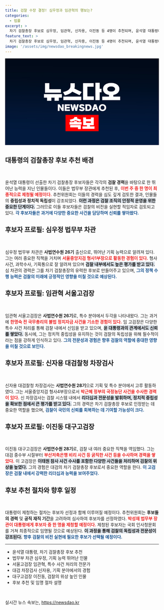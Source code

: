 ```yaml
---
title: 검찰 수장 결정! 심우정과 임관혁의 행보는?
categories:
  - 법률
excerpt: >
  차기 검찰총장 후보로 심우정, 임관혁, 신자용, 이진동 등 4명이 추천되며, 윤석열 대통령이 이 중 1명을 제청할 예정이다. 검찰 조직의 리더십과 정치적 중립성을 갖춘 후보자들로 기대를 모은다.
feature_text: >
  차기 검찰총장 후보로 심우정, 임관혁, 신자용, 이진동 등 4명이 추천되며, 윤석열 대통령이 이 중 1명을 제청할 예정이다. 검찰 조직의 리더십과 정치적 중립성을 갖춘 후보자들로 기대를 모은다.
image: '/assets/img/newsdao_breakingnews.jpg'
---
```


<p><img src="/assets/img/newsdao_breakingnews.jpg" alt="koreaapp 속보" /></p>

<h2 data-ke-size="size26">대통령의 검찰총장 후보 추천 배경</h2>

<p data-ke-size="size16">&nbsp;</p>

<p data-ke-size="size16">윤석열 대통령이 선출한 차기 검찰총장 후보자들은 각각의 <b>검찰 경력</b>을 바탕으로 한 뛰어난 능력을 지닌 인물들이다. 이들은 법무부 장관에게 추천된 후, <b><span style="color: #ee2323;">이번 주 중 한 명이 최종적으로 제청될 예정이다.</span></b> 추천위원회는 이들의 경력을 심도 깊게 검토한 결과, 인물들의 <b>중립성과 정치적 독립성</b>이 강조되었다. <b><span style="background-color: #21538527;">이런 과정은 검찰 조직의 안정적 운영을 위한 중요한 단계이다.</span></b> 그러므로 이들 후보자들은 검찰의 비전을 실현할 적임자로 검토되고 있다. <b><span style="color: #1a5490;">각 후보자들은 과거에 다양한 중요한 사건을 담당하며 신뢰를 쌓아왔다.</span></b></p>

<h2 data-ke-size="size26">후보자 프로필: 심우정 법무부 차관</h2>

<p data-ke-size="size16">&nbsp;</p>

<p data-ke-size="size16">심우정 법무부 차관은 <b>사법연수원 26기</b> 출신으로, 뛰어난 기획 능력으로 알려져 있다. 그는 여러 중요한 직책을 거치며 <b><span style="color: #ee2323;">서울중앙지검 형사1부장으로 활동한 경험이 있다.</span></b> 형사사건, 과학수사, 기획통으로 잘 알려져 있으며 <b><span style="background-color: #21538527;">검찰 내부에서도 높은 평가를 받고 있다.</span></b> 심 차관의 경력은 그를 차기 검찰총장의 유력한 후보로 만들어주고 있으며, <b><span style="color: #1a5490;">그의 정책 수행 능력은 검찰의 미래에 긍정적인 영향을 미칠 것으로 예상된다.</span></b></p>

<h2 data-ke-size="size26">후보자 프로필: 임관혁 서울고검장</h2>

<p data-ke-size="size16">&nbsp;</p>

<p data-ke-size="size16">임관혁 서울고검장은 <b>사법연수원 26기</b>로, 특수 분야에서 두각을 나타내왔다. 그는 과거에 <b><span style="color: #ee2323;">한명숙 전 국무총리의 불법 정치자금 사건을 기소한 경험이 있다.</span></b> 임 고검장은 다양한 특수 사건 처리를 통해 검찰 내에서 신임을 받고 있으며, <b><span style="background-color: #21538527;">윤 대통령과의 관계에서도 신뢰를 쌓았다.</span></b> 동시에, 그는 정치적 중립성을 유지하는 것이 검찰의 독립성을 위해 필수적이라는 점을 강하게 인식하고 있다. <b><span style="color: #1a5490;">그의 전문성과 경험은 향후 검찰의 역할에 중대한 영향을 미칠 것으로 보인다.</span></b></p>

<h2 data-ke-size="size26">후보자 프로필: 신자용 대검찰청 차장검사</h2>

<p data-ke-size="size16">&nbsp;</p>

<p data-ke-size="size16">신자용 대검찰청 차장검사는 <b>사법연수원 28기</b>으로 기획 및 특수 분야에서 고루 활동하였다. 그는 서울중앙지검 형사4부장으로서 <b><span style="color: #ee2323;">박근혜 정부의 국정농단 사건을 수사한 경력이 있다.</span></b> 신 차장검사는 검찰 시스템 내에서 <b><span style="background-color: #21538527;">리더십과 전문성을 발휘하며, 정치적 중립성을 확보한 점에서 큰 평가를 받고 있다.</span></b> 그의 경력은 차기 검찰총장 후보로 인정받는 데 중요한 역할을 했으며, <b><span style="color: #1a5490;">검찰이 국민의 신뢰를 회복하는 데 기여할 가능성이 크다.</span></b></p>

<h2 data-ke-size="size26">후보자 프로필: 이진동 대구고검장</h2>

<p data-ke-size="size16">&nbsp;</p>

<p data-ke-size="size16">이진동 대구고검장은 <b>사법연수원 28기</b>로, 검찰 내 여러 중요한 직책을 역임했다. 그는 대검 중수부 시절부터 <b><span style="color: #ee2323;">부산저축은행 비리 사건 등 굵직한 사건 등을 수사하며 경력을 쌓았다.</span></b> 이 고검장은 <b><span style="background-color: #21538527;">이태원 참사 사건 수사를 포함한 다양한 사건들을 처리하며 검찰의 위상을 높였다.</span></b> 그의 경험은 대검의 차기 검찰총장 후보로서 중요한 역할을 한다. <b><span style="color: #1a5490;">이 고검장은 검찰 내에서 강력한 리더십과 능력을 보여주었다.</span></b></p>

<h2 data-ke-size="size26">후보 추천 절차와 향후 일정</h2>

<p data-ke-size="size16">&nbsp;</p>

<p data-ke-size="size16">대통령이 제청하는 절차는 후보자 선정과 함께 이루어질 예정이다. 추천위원회는 <b>후보들의 경력</b> 및 <b>공직 재직 기간</b>을 고려하여 심사하여 후보자를 선정하였다. <b><span style="color: #ee2323;">박성재 법무부 장관이 대통령에게 후보자 중 한 명을 제청할 예정이다.</span></b> 제청된 후보자는 국회 인사청문회를 거쳐 최종적으로 임명될 것으로 예상된다. <b><span style="background-color: #21538527;">이 과정을 통해 검찰의 독립성과 전문성이 강조된다.</span></b> <b><span style="color: #1a5490;">향후 검찰의 비전 실현에 필요한 후보가 선택될 예정이다.</span></b></p>

<hr>

<ul>
  <li>윤석열 대통령, 차기 검찰총장 후보 추천</li>
  <li>법무부 차관 심우정, 기획 능력 뛰어난 인물</li>
  <li>서울고검장 임관혁, 특수 사건 처리의 전문가</li>
  <li>대검 차장검사 신자용, 기획 분야에서의 경험</li>
  <li>대구고검장 이진동, 검찰의 위상 높인 인물</li>
  <li>후보 추천 및 임명 절차 설명</li>
</ul>

<p data-ke-size="size16">&nbsp;</p>
실시간 뉴스 속보는, <a href="https://newsdao.kr" rel="dofollow">https://newsdao.kr</a>


